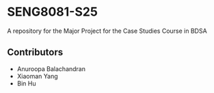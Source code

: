 # SENG8081-S25
A repository for the Major Project for the Case Studies Course in BDSA

## Contributors
* Anuroopa Balachandran
* Xiaoman Yang
* Bin Hu